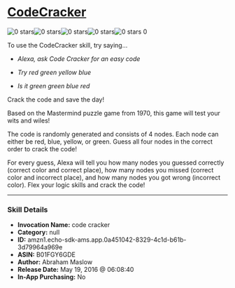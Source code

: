 # [CodeCracker](http://alexa.amazon.com/#skills/amzn1.echo-sdk-ams.app.0a451042-8329-4c1d-b61b-3d79964a969e)
![0 stars](../../images/ic_star_border_black_18dp_1x.png)![0 stars](../../images/ic_star_border_black_18dp_1x.png)![0 stars](../../images/ic_star_border_black_18dp_1x.png)![0 stars](../../images/ic_star_border_black_18dp_1x.png)![0 stars](../../images/ic_star_border_black_18dp_1x.png) 0

To use the CodeCracker skill, try saying...

* *Alexa, ask Code Cracker for an easy code*

* *Try red green yellow blue*

* *Is it green green blue red*

Crack the code and save the day!

Based on the Mastermind puzzle game from 1970, this game will test your wits and wiles!

The code is randomly generated and consists of 4 nodes. Each node can either be red, blue, yellow, or green. Guess all four nodes in the correct order to crack the code!

For every guess, Alexa will tell you how many nodes you guessed correctly (correct color and correct place), how many nodes you missed (correct color and incorrect place), and how many nodes you got wrong (incorrect color). Flex your logic skills and crack the code!

***

### Skill Details

* **Invocation Name:** code cracker
* **Category:** null
* **ID:** amzn1.echo-sdk-ams.app.0a451042-8329-4c1d-b61b-3d79964a969e
* **ASIN:** B01FGY6GDE
* **Author:** Abraham Maslow
* **Release Date:** May 19, 2016 @ 06:08:40
* **In-App Purchasing:** No
